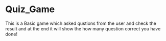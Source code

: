 # Quiz_Game

This is a Basic game which asked qustions from the user and check the result and at the end it will show the how many question correct you have done!


